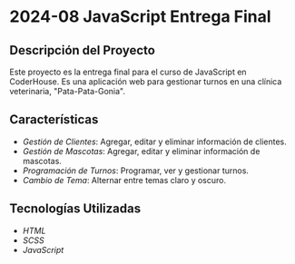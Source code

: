 # 2024-08 JavaScript Entrega Final

## Descripción del Proyecto

Este proyecto es la entrega final para el curso de JavaScript en CoderHouse. Es una aplicación web para gestionar turnos en una clínica veterinaria, "Pata-Pata-Gonia".

## Características

- *Gestión de Clientes*: Agregar, editar y eliminar información de clientes.
- *Gestión de Mascotas*: Agregar, editar y eliminar información de mascotas.
- *Programación de Turnos*: Programar, ver y gestionar turnos.
- *Cambio de Tema*: Alternar entre temas claro y oscuro.

## Tecnologías Utilizadas
- *HTML*
- *SCSS*
- *JavaScript*